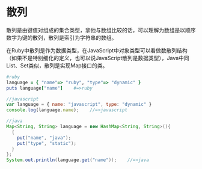 # 散列

散列是由键值对组成的集合类型，拿他与数组比较的话，可以理解为数组是以顺序数字为键的散列，散列是索引为字符串的数组。

在Ruby中散列是作为数据类型，在JavaScript中对象类型可以看做数散列结构（如果不是特别细化的定义，也可以说JavaScript散列是数据类型），Java中同List、Set类似，散列是实现Map接口的类。

```ruby
#ruby
language = { "name"=> "ruby", "type"=> "dynamic" }
puts language["name"]    #=>ruby
```
```javascript
//javascript
var language = { name: "javascript", type: "dynamic" }
console.log(language.name);    //=>javascript
```
```java
//java
Map<String, String> language = new HashMap<String, String>(){
  {
    put("name", "java");
    put("type", "static");
  }
};
System.out.println(language.get("name"));    //=>java
```